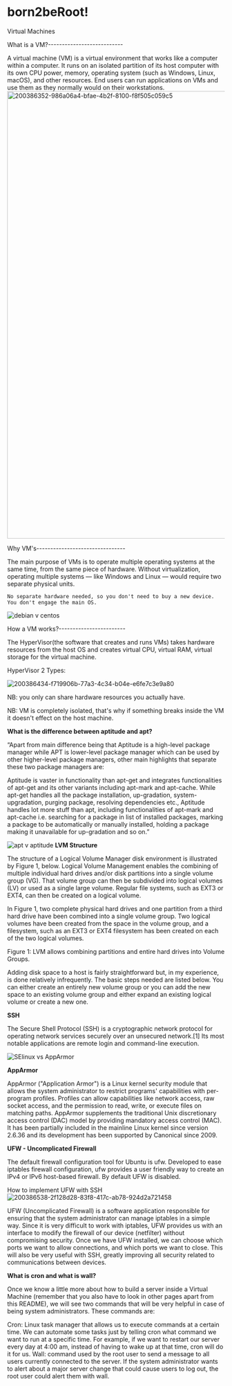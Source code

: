 # born2beRoot!
Virtual Machines

What is a VM?---------------------------

A virtual machine (VM) is a virtual environment that works like a computer within a computer. It runs on an isolated partition of its host computer with its own CPU power, memory, operating system (such as Windows, Linux, macOS), and other resources. End users can run applications on VMs and use them as they normally would on their workstations.
<img width="1034" alt="200386352-986a06a4-bfae-4b2f-8100-f8f505c059c5" src="https://user-images.githubusercontent.com/93022275/200650119-dbfbb58b-aa25-4513-abdd-535808010b61.png">

Why VM's--------------------------------

The main purpose of VMs is to operate multiple operating systems at the same time, from the same piece of hardware. Without virtualization, operating multiple systems — like Windows and Linux — would require two separate physical units.

    No separate hardware needed, so you don't need to buy a new device.
    You don't engage the main OS.


![debian v centos](https://user-images.githubusercontent.com/93022275/200630857-5beb7b32-8a4c-41ec-99f1-bab126ff7f23.png)

How a VM works?------------------------

The HyperVisor(the software that creates and runs VMs) takes hardware resources from the host OS and creates virtual CPU, virtual RAM, virtual storage for the virtual machine.

HyperVisor 2 Types:

![200386434-f719906b-77a3-4c34-b04e-e6fe7c3e9a80](https://user-images.githubusercontent.com/93022275/200650487-443b9946-678e-4064-b06d-408544844de4.jpeg)


NB: you only can share hardware resources you actually have.

NB: VM is completely isolated, that's why if something breaks inside the VM it doesn't effect on the host machine.

**What is the difference between aptitude and apt?**

“Apart from main difference being that Aptitude is a high-level package manager while APT is lower-level package manager which can be used by other higher-level package managers, other main highlights that separate these two package managers are:

Aptitude is vaster in functionality than apt-get and integrates functionalities of apt-get and its other variants including apt-mark and apt-cache.
While apt-get handles all the package installation, up-gradation, system-upgradation, purging package, resolving dependencies etc., Aptitude handles lot more stuff than apt, including functionalities of apt-mark and apt-cache i.e. searching for a package in list of installed packages, marking a package to be automatically or manually installed, holding a package making it unavailable for up-gradation and so on.”

![apt v aptitude](https://user-images.githubusercontent.com/93022275/200630852-388284ed-d041-45e0-ac96-3842c0d684d0.png)
**LVM Structure**

The structure of a Logical Volume Manager disk environment is illustrated by Figure 1, below. Logical Volume Management enables the combining of multiple individual hard drives and/or disk partitions into a single volume group (VG). That volume group can then be subdivided into logical volumes (LV) or used as a single large volume. Regular file systems, such as EXT3 or EXT4, can then be created on a logical volume.

In Figure 1, two complete physical hard drives and one partition from a third hard drive have been combined into a single volume group. Two logical volumes have been created from the space in the volume group, and a filesystem, such as an EXT3 or EXT4 filesystem has been created on each of the two logical volumes.

Figure 1: LVM allows combining partitions and entire hard drives into Volume Groups.

Adding disk space to a host is fairly straightforward but, in my experience, is done relatively infrequently. The basic steps needed are listed below. You can either create an entirely new volume group or you can add the new space to an existing volume group and either expand an existing logical volume or create a new one.

**SSH**

The Secure Shell Protocol (SSH) is a cryptographic network protocol for operating network services securely over an unsecured network.[1] Its most notable applications are remote login and command-line execution.

![SElinux vs AppArmor](https://user-images.githubusercontent.com/93022275/200630875-de343e4f-7272-49f4-b4bb-dbec8926cf72.png)

**AppArmor**

AppArmor ("Application Armor") is a Linux kernel security module that allows the system administrator to restrict programs' capabilities with per-program profiles. Profiles can allow capabilities like network access, raw socket access, and the permission to read, write, or execute files on matching paths. AppArmor supplements the traditional Unix discretionary access control (DAC) model by providing mandatory access control (MAC). It has been partially included in the mainline Linux kernel since version 2.6.36 and its development has been supported by Canonical since 2009.

**UFW - Uncomplicated Firewall**

The default firewall configuration tool for Ubuntu is ufw. Developed to ease iptables firewall configuration, ufw provides a user friendly way to create an IPv4 or IPv6 host-based firewall. By default UFW is disabled.

How to implement UFW with SSH
![200386538-2f128d28-83f8-417c-ab78-924d2a721458](https://user-images.githubusercontent.com/93022275/200650631-5f9caa52-df1c-421b-a9de-cd5e54484e36.png)


UFW (Uncomplicated Firewall) is a software application responsible for ensuring that the system administrator can manage iptables in a simple way. Since it is very difficult to work with iptables, UFW provides us with an interface to modify the firewall of our device (netfilter) without compromising security. Once we have UFW installed, we can choose which ports we want to allow connections, and which ports we want to close. This will also be very useful with SSH, greatly improving all security related to communications between devices.

**What is cron and what is wall?**

Once we know a little more about how to build a server inside a Virtual Machine (remember that you also have to look in other pages apart from this README), we will see two commands that will be very helpful in case of being system administrators. These commands are:

Cron: Linux task manager that allows us to execute commands at a certain time. We can automate some tasks just by telling cron what command we want to run at a specific time. For example, if we want to restart our server every day at 4:00 am, instead of having to wake up at that time, cron will do it for us.
Wall: command used by the root user to send a message to all users currently connected to the server. If the system administrator wants to alert about a major server change that could cause users to log out, the root user could alert them with wall.
